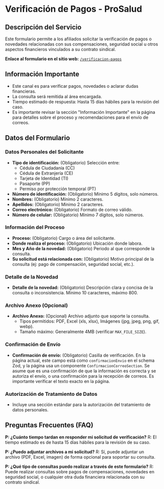 
# Verificación de Pagos - ProSalud

## Descripción del Servicio
Este formulario permite a los afiliados solicitar la verificación de pagos o novedades relacionadas con sus compensaciones, seguridad social u otros aspectos financieros vinculados a su contrato sindical.

**Enlace al formulario en el sitio web:** [`/verificacion-pagos`](/verificacion-pagos)

## Información Importante
- Este canal es para verificar pagos, novedades o aclarar dudas financieras.
- La consulta será remitida al área encargada.
- Tiempo estimado de respuesta: Hasta 15 días hábiles para la revisión del caso.
- Es importante revisar la sección "Información Importante" en la página para detalles sobre el proceso y recomendaciones para el envío de correos.

## Datos del Formulario

### Datos Personales del Solicitante
- **Tipo de identificación:** (Obligatorio) Selección entre:
    - Cédula de Ciudadanía (CC)
    - Cédula de Extranjería (CE)
    - Tarjeta de Identidad (TI)
    - Pasaporte (PP)
    - Permiso por protección temporal (PT)
- **Número de identificación:** (Obligatorio) Mínimo 5 dígitos, solo números.
- **Nombres:** (Obligatorio) Mínimo 2 caracteres.
- **Apellidos:** (Obligatorio) Mínimo 2 caracteres.
- **Correo electrónico:** (Obligatorio) Formato de correo válido.
- **Número de celular:** (Obligatorio) Mínimo 7 dígitos, solo números.

### Información del Proceso
- **Proceso:** (Obligatorio) Cargo o área del solicitante.
- **Donde realiza el proceso:** (Obligatorio) Ubicación donde labora.
- **Mes y Año de la novedad:** (Obligatorio) Periodo al que corresponde la consulta.
- **Su solicitud está relacionada con:** (Obligatorio) Motivo principal de la consulta (ej: pago de compensación, seguridad social, etc.).

### Detalle de la Novedad
- **Detalle de la novedad:** (Obligatorio) Descripción clara y concisa de la consulta o inconsistencia. Mínimo 10 caracteres, máximo 800.

### Archivo Anexo (Opcional)
- **Archivo Anexo:** (Opcional) Archivo adjunto que soporte la consulta.
    - Tipos permitidos: PDF, Excel (xls, xlsx), Imágenes (jpg, jpeg, png, gif, webp).
    - Tamaño máximo: Generalmente 4MB (verificar `MAX_FILE_SIZE`).

### Confirmación de Envío
- **Confirmación de envío:** (Obligatorio) Casilla de verificación. En la página actual, este campo está como `confirmacionEnvio` en el schema Zod, y la página usa un componente `ConfirmacionCorreoSection`. Se asume que es una confirmación de que la información es correcta y se autoriza el envío, o una confirmación para la recepción de correos. Es importante verificar el texto exacto en la página.

### Autorización de Tratamiento de Datos
- Incluye una sección estándar para la autorización del tratamiento de datos personales.

## Preguntas Frecuentes (FAQ)

**P: ¿Cuánto tiempo tardan en responder mi solicitud de verificación?**
R: El tiempo estimado es de hasta 15 días hábiles para la revisión de su caso.

**P: ¿Puedo adjuntar archivos a mi solicitud?**
R: Sí, puede adjuntar un archivo (PDF, Excel, imagen) de forma opcional para soportar su consulta.

**P: ¿Qué tipo de consultas puedo realizar a través de este formulario?**
R: Puede realizar consultas sobre pagos de compensaciones, novedades en seguridad social, o cualquier otra duda financiera relacionada con su contrato sindical.

